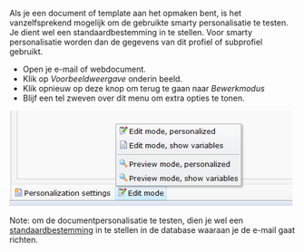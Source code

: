 Als je een document of template aan het opmaken bent, is het
vanzelfsprekend mogelijk om de gebruikte smarty personalisatie te
testen. Je dient wel een standaardbestemming in te stellen. Voor smarty
personalisatie worden dan de gegevens van dit profiel of subprofiel
gebruikt.

-   Open je e-mail of webdocument.
-   Klik op *Voorbeeldweergave* onderin beeld.
-   Klik opnieuw op deze knop om terug te gaan naar *Bewerkmodus*
-   Blijf een tel zweven over dit menu om extra opties te tonen.

![Edit and preview mode](../images/preview.png)

Note: om de documentpersonalisatie te testen, dien je wel een
[standaardbestemming](./what-is-the-test-destination.md)
in te stellen in de database waaraan je de e-mail gaat richten.
